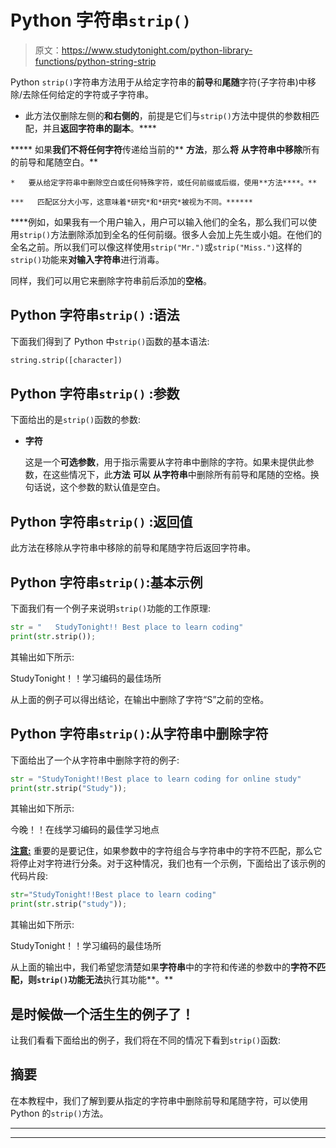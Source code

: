 # Python 字符串`strip()`

> 原文：<https://www.studytonight.com/python-library-functions/python-string-strip>

Python `strip()`字符串方法用于从给定字符串的**前导**和**尾随**字符(子字符串)中移除/去除任何给定的字符或子字符串。

*   此方法仅删除左侧的**和右侧的**，前提是它们与`strip()`方法中提供的参数相匹配，并且**返回字符串的副本**。****

*****   如果**我们不将任何字符**传递给当前的** **方法**，那么**将** **从字符串中移除**所有的前导和尾随空白。**

    *   要从给定字符串中删除空白或任何特殊字符，或任何前缀或后缀，使用**方法****。**

    ***   匹配区分大小写，这意味着*研究*和*研究*被视为不同。****** 

 ****例如，如果我有一个用户输入，用户可以输入他们的全名，那么我们可以使用`strip()`方法删除添加到全名的任何前缀。很多人会加上先生或小姐。在他们的全名之前。所以我们可以像这样使用`strip("Mr.")`或`strip("Miss.")`这样的`strip()`功能来**对输入字符串**进行消毒。

同样，我们可以用它来删除字符串前后添加的**空格**。

## Python 字符串``strip()`` :语法

下面我们得到了 Python 中`strip()`函数的基本语法:

```py
string.strip([character])
```

## Python 字符串``strip()`` :参数

下面给出的是`strip()`函数的参数:

*   **字符**

    这是一个**可选参数**，用于指示需要从字符串中删除的字符。如果未提供此参数，在这些情况下，此**方法** **可以** **从字符串**中删除所有前导和尾随的空格。换句话说，这个参数的默认值是空白。

## Python 字符串``strip()`` :返回值

此方法在移除从字符串中移除的前导和尾随字符后返回字符串。

## Python 字符串`strip()`:基本示例

下面我们有一个例子来说明`strip()`功能的工作原理:

```py
str = "   StudyTonight!! Best place to learn coding"
print(str.strip());
```

其输出如下所示:

StudyTonight！！学习编码的最佳场所

从上面的例子可以得出结论，在输出中删除了字符“S”之前的空格。

## Python 字符串`strip()`:从字符串中删除字符

下面给出了一个从字符串中删除字符的例子:

```py
str = "StudyTonight!!Best place to learn coding for online study"
print(str.strip("Study"));
```

其输出如下所示:

今晚！！在线学习编码的最佳学习地点

<u>**注意:**</u> 重要的是要记住，如果参数中的字符组合与字符串中的字符不匹配，那么它将停止对字符进行分条。对于这种情况，我们也有一个示例，下面给出了该示例的代码片段:

```py
str="StudyTonight!!Best place to learn coding"
print(str.strip("study"));
```

其输出如下所示:

StudyTonight！！学习编码的最佳场所

从上面的输出中，我们希望您清楚如果**字符串**中的字符和传递的参数中的**字符不匹配，则`strip()`功能无法**执行其功能**。**

## 是时候做一个活生生的例子了！

让我们看看下面给出的例子，我们将在不同的情况下看到`strip()`函数:

## 摘要

在本教程中，我们了解到要从指定的字符串中删除前导和尾随字符，可以使用 Python 的`strip()`方法。

* * *

* * *****